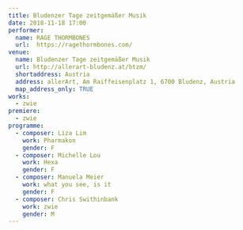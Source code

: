 ```yaml
---
title: Bludenzer Tage zeitgemäßer Musik
date: 2018-11-18 17:00
performer:
  name: RAGE THORMBONES
  url:  https://ragethormbones.com/
venue:
  name: Bludenzer Tage zeitgemäßer Musik
  url: http://allerart-bludenz.at/btzm/
  shortaddress: Austria
  address: allerArt, Am Raiffeisenplatz 1, 6700 Bludenz, Austria
  map_address_only: TRUE
works:
  - zwie
premiere:
  - zwie
programme:
  - composer: Liza Lim
    work: Pharmakon
    gender: F
  - composer: Michelle Lou
    work: Hexa
    gender: F
  - composer: Manuela Meier
    work: what you see, is it
    gender: F
  - composer: Chris Swithinbank
    work: zwie
    gender: M
---
```

